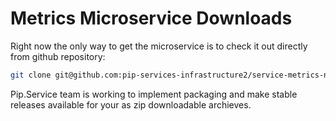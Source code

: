 # Metrics Microservice Downloads

Right now the only way to get the microservice is to check it out directly from github repository:

```bash
git clone git@github.com:pip-services-infrastructure2/service-metrics-node.git
```

Pip.Service team is working to implement packaging and make stable releases available for your 
as zip downloadable archieves.